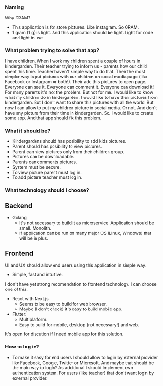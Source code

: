 ### Naming ###
Why GRAM?
- This application is for store pictures. Like instagram. So GRAM.
- 1 gram (1 g) is light. And this application should be light. Light for code and light in use.

### What problem trying to solve that app? ###
I have children. When I work my children spent a couple of hours in kindergarden.
Their teacher trying to inform us - parents how our child spent this time.
Teacher haven't simple way to do that.
Their the most simpler way is put pictures with our children on social media page (like Facebook or Instagram or both!).
Their add this pictures to open page. Everyone can see it. Everyone can comment it. Everyone can download it!
For many parents it's not the problem. But not for me.
I would like to know what my children do in kindergarden. I would like to have their pictures from kindergarden.
But I don't want to share this pictures with all the world!
But now I can allow to put my children picture in social media. Or not. And don't have any picture from their time in kindergarden.
So. I would like to create some app. And that app should fix this problem.

### What it should be? ###
- Kindergardens should has posibility to add kids pictures.
- Parent should has posibility to view pictures.
- Parent can view pictures only from their children group.
- Pictures can be downloadable.
- Parents can comments pictures.
- System must be secure.
- To view picture parent must log in.
- To add picture teacher must log in.

### What technology should I choose? ###
## Backend ##
- Golang
	* It's not necessary to build it as microservice. Application should be small. Monolith.
	* If application can be run on many major OS (Linux, Windows) that will be in plus.

## Frontend ##
UI and UX should allow end users using this application in simple way.
- Simple, fast and intuitive.

I don't have yet strong recomendation to frontend technology. I can choose one of this:
- React with Next.js
	* Seems to be easy to build for web browser.
	* Maybe (I don't check) it's easy to build mobile app.
- Flutter:
	* Multiplatform.
	* Easy to build for mobile, desktop (not necessary!) and web.

It's open for discution if I need mobile app for this solution.

### How to log in? ###
- To make it easy for end users I should allow to login by external provider like Facebook, Google, Twitter or Microsoft.
And maybe that should be the main way to login? As additional I should implement own authentication system.
For users (like teacher) that don't want login by external provider. 
